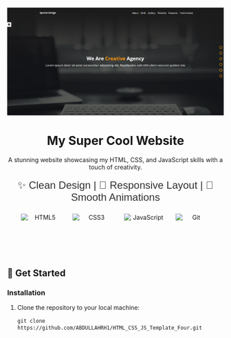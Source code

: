 <p align="center">
  <img src="imgs/web4.png" alt="Project Screenshot" />
</p>

<h1 align="center">My Super Cool Website</h1>

<p align="center">
  A stunning website showcasing my HTML, CSS, and JavaScript skills with a touch of creativity.
</p>

<p align="center" style="font-size: 24px; color: #333; margin-top: 20px; font-family: 'Arial', sans-serif;">
  ✨ Clean Design | 📱 Responsive Layout | 💫 Smooth Animations
</p>

<p align="center">
  <img src="https://img.icons8.com/color/96/000000/html-5--v1.png" alt="HTML5" width="96" height="96" style="margin: 0 10px; display: inline-block;" />
  <img src="https://img.icons8.com/color/96/000000/css3.png" alt="CSS3" width="96" height="96" style="margin: 0 10px; display: inline-block;" />
  <img src="https://img.icons8.com/color/96/000000/javascript--v1.png" alt="JavaScript" width="96" height="96" style="margin: 0 10px; display: inline-block;" />
  <img src="https://www.vectorlogo.zone/logos/git-scm/git-scm-icon.svg" alt="Git" width="80" height="80" style="margin: 0 10px; display: inline-block;" />
</p>





## 🚀 Get Started

### Installation

1. Clone the repository to your local machine:

   ```shell
   git clone https://github.com/ABDULLAHRH1/HTML_CSS_JS_Template_Four.git
